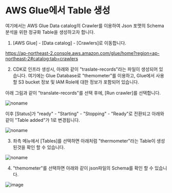# AWS Glue에서 Table 생성

여기에서는 AWS Glue Data catalog의 Crawler를 이용하여 Json 포맷의 Schema 분석을 위한 정규화 Table을 생성하고자 합니다. 

1) [AWS Glue] - [Data catalog] - [Crawlers]로 이동합니다. 

https://ap-northeast-2.console.aws.amazon.com/glue/home?region=ap-northeast-2#catalog:tab=crawlers

2) CDK로 인프라 생성시, 아래와 같이 "traslate-records"라는 파일이 생성되어 있습니다. 여기에는 Glue Database로 "themometer"를 이용하고, Glue에서 사용할 S3 bucket 정보 및 IAM Role에 대한 정보가 포함되어 있습니다.

아래 그림과 같이 "translate-records"를 선택 후에, [Run crawler]를 선택합니다. 

![noname](https://user-images.githubusercontent.com/52392004/171030160-c648d13d-ee4c-4f44-9af3-ead17e90b90f.png)

이후 [Status]가 "ready" - "Starting" - "Stopping" - "Ready"로 전환되고 아래와 같이 "Table added"가 1로 변경됩니다.

![noname](https://user-images.githubusercontent.com/52392004/171030839-f520b70b-e523-48e7-8282-eb6fbb93d072.png)

3) 좌측 메뉴에서 [Tables]를 선택하면 아래처럼 "thermometer"라는 Table이 생성된것을 확인 할 수 있습니다. 

![noname](https://user-images.githubusercontent.com/52392004/171031162-0bb10098-68fd-4f6e-8a98-c8116f734b95.png)

4) "themometer"를 선택하면 아래와 같이 json파일의 Schema를 확인 할 수 있습니다.

![image](https://user-images.githubusercontent.com/52392004/171031233-85883516-7fdb-4194-b8f1-63ed447b7db0.png)

